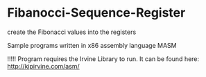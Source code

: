# Fibanocci-Sequence-Register
create the Fibonacci values into the registers 

Sample programs written in x86 assembly language MASM

!!!!! Program requires the Irvine Library to run. It can be found here: http://kipirvine.com/asm/
